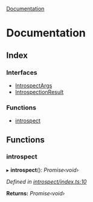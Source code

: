 [Documentation](README.md)

# Documentation

## Index

### Interfaces

* [IntrospectArgs](interfaces/introspectargs.md)
* [IntrospectionResult](interfaces/introspectionresult.md)

### Functions

* [introspect](README.md#introspect)

## Functions

###  introspect

▸ **introspect**(): *Promise‹void›*

*Defined in [introspect/index.ts:10](https://github.com/badbatch/graphql-box/blob/2aaf296/packages/cli/src/introspect/index.ts#L10)*

**Returns:** *Promise‹void›*
